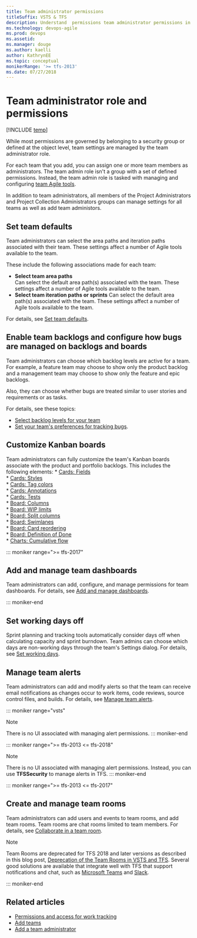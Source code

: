```yaml
---
title: Team administrator permissions
titleSuffix: VSTS & TFS
description: Understand  permissions team administrator permissions in Visual Studio Team Services & Team Foundation Server  
ms.technology: devops-agile
ms.prod: devops
ms.assetid:  
ms.manager: douge
ms.author: kaelliauthor: KathrynEE
ms.topic: conceptual
monikerRange: '>= tfs-2013'
ms.date: 07/27/2018
---
```


# Team administrator role and permissions

[!INCLUDE [temp](../../_shared/version-vsts-tfs-all-versions.md)]

While most permissions are governed by belonging to a security group or defined at the object level, team settings are managed by the team administrator role.

For each team that you add, you can assign one or more team members as administrators. The team admin role isn't a group with a set of defined permissions. Instead, the team admin role is tasked with managing and configuring [team Agile tools](about-teams-and-settings.md).  

In addition to team administrators, all members of the Project Administrators and Project Collection Administrators groups can manage settings for all teams as well as add team administors. 

## Set team defaults 

Team administrators can select the area paths and iteration paths associated with their team. These settings affect a number of Agile tools available to the team. 

These include the following associations made for each team:  

- **Select team area paths**   
	Can select the default area path(s) associated with the team. These settings affect a number of Agile tools available to the team.	
- **Select team iteration paths or sprints** 
	Can select the default area path(s) associated with the team. These settings affect a number of Agile tools available to the team. 
 
For details, see [Set team defaults](set-team-defaults.md). 

## Enable team backlogs and configure how bugs are managed on backlogs and boards    

Team administrators can choose which backlog levels are active for a team. For example, a feature team may choose to show only the product backlog and a management team may choose to show only the feature and epic backlogs. 

Also, they can choose whether bugs are treated similar to user stories and requirements or as tasks. 

For details, see these topics: 
- [Select backlog levels for your team](select-backlog-navigation-levels.md)
- [Set your team's preferences for tracking bugs](show-bugs-on-backlog.md).

## Customize  Kanban boards 
	
Team administrators can fully customize the team's Kanban boards associate with the product and portfolio backlogs. This includes the following elements:
	* [Cards: Fields](../../boards/boards/customize-cards.md#kanban-board)  
	* [Cards: Styles](../../boards/boards/customize-cards.md#style-rule)  
	* [Cards: Tag colors](../../boards/boards/customize-cards.md#color-tags)  
	* [Cards: Annotations](../../boards/boards/customize-cards.md#annotations)  
	* [Cards: Tests](../../boards/boards/customize-cards.md#tests)  
	* [Board: Columns](../../boards/boards/add-columns.md)  
	* [Board: WIP limits](../../boards/boards/wip-limits.md)    
	* [Board: Split columns](../../boards/boards/split-columns.md)   
	* [Board: Swimlanes](../../boards/boards/expedite-work.md)  
	* [Board: Card reordering](../../boards/boards/reorder-cards.md)  
	* [Board: Definition of Done](../../boards/boards/definition-of-done.md)  
	* [Charts: Cumulative flow](../../report/dashboards/cumulative-flow.md#configure) 


::: moniker range=">= tfs-2017" 

## Add and manage team dashboards   

Team administrators can add, configure, and manage permissions for team dashboards. For details, see [Add and manage dashboards](../../report/dashboards/dashboard-permissions.md#set-permissions). 

::: moniker-end

## Set working days off    	
	
Sprint planning and tracking tools automatically consider days off when calculating capacity and sprint burndown. Team admins can choose which days are non-working days through the team's Settings dialog. For details, see [Set working days](set-working-days.md).


## Manage team alerts 

Team administrators can add and modify alerts so that the team can receive email notifications as changes occur to work items, code reviews, source control files, and builds. For details, see [Manage team alerts](../../notifications/manage-team-notifications.md).

::: moniker range="vsts" 
> [!NOTE]  
> There is no UI associated with managing alert permissions. 
::: moniker-end


::: moniker range=">= tfs-2013 <= tfs-2018" 
> [!NOTE]  
> There is no UI associated with managing alert permissions. Instead, you can use **TFSSecurity** to manage alerts in TFS. 
::: moniker-end



<a id="team-rooms" />

::: moniker range=">= tfs-2013 <= tfs-2017"
## Create and manage team rooms 

Team administrators can add users and events to team rooms, and add team rooms. Team rooms are chat rooms limited to team members. For details, see [Collaborate in a team room](../../notifications/collaborate-in-a-team-room.md).  

> [!NOTE]  
> Team Rooms are deprecated for TFS 2018 and later versions as described in this blog post, [Deprecation of the Team Rooms in VSTS and TFS](https://blogs.msdn.microsoft.com/devops/2017/01/04/deprecation-of-the-team-rooms-in-team-services-and-tfs/). Several good solutions are available that integrate well with TFS that support notifications and chat, such as [Microsoft Teams](../../service-hooks/services/teams.md) and [Slack](../../service-hooks/services/slack.md).   

::: moniker-end

## Related articles

- [Permissions and access for work tracking](../security/permissions-access-work-tracking.md) 
- [Add teams](add-teams.md) 
- [Add a team administrator](add-team-administrator.md) 
